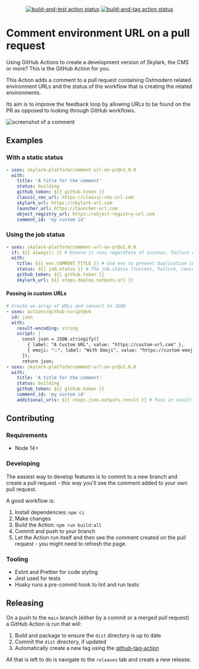 <p align="center">
  <a href="https://github.com/skylark-platform/comment-url-on-pr/actions/workflows/all_build-and-test.yml"><img alt="build-and-test action status" src="https://github.com/skylark-platform/comment-url-on-pr/actions/workflows/all_build-and-test.yml/badge.svg"></a>
  <a href="https://github.com/skylark-platform/comment-url-on-pr/actions/workflows/main_build-and-tag.yml"><img alt="build-and-tag action status" src="https://github.com/skylark-platform/comment-url-on-pr/actions/workflows/main_build-and-tag.yml/badge.svg"></a>
</p>

# Comment environment URL on a pull request

Using GitHub Actions to create a development version of Skylark, the CMS or more? This is the GitHub Action for you.

This Action adds a comment to a pull request containing Ostmodern related environment URLs and the status of the workflow that is creating the related environments.

Its aim is to improve the feedback loop by allowing URLs to be found on the PR as opposed to looking through GitHub workflows.

![screenshot of a comment](https://user-images.githubusercontent.com/17385115/130422773-16195b94-1360-4edc-99a9-91399c1e4f9b.png)

## Examples

### With a static status

```yaml
- uses: skylark-platform/comment-url-on-pr@v1.0.0
  with:
    title: 'A title for the comment'
    status: building
    github_token: ${{ github.token }}
    classic_cms_url: https://classic-cms-url.com
    skylark_url: https://skylark-url.com
    launcher_url: https://launcher-url.com
    object_registry_url: https://object-registry-url.com
    comment_id: 'my custom id'
```

### Using the job status

```yaml
- uses: skylark-platform/comment-url-on-pr@v1.0.0
  if: ${{ always() }} # Ensure it runs regardless of success, failure or cancel
  with:
    title: ${{ env.COMMENT_TITLE }} # Use env to prevent duplication in the same workflow
    status: ${{ job.status }} # The job.status (success, failure, cancelled) are valid
    github_token: ${{ github.token }}
    skylark_url: ${{ steps.deploy.outputs.url }}
```

#### Passing in custom URLs
```yaml
# Create an array of URLs and convert to JSON
- uses: actions/github-script@v6
  id: json
  with:
    result-encoding: string
    script: |
      const json = JSON.stringify([
        { label: "A Custom URL", value: "https://custom-url.com" },
        { emoji: "💥", label: "With Emoji", value: "https://custom-emoji-url.com" }
      ]);
      return json;
- uses: skylark-platform/comment-url-on-pr@v1.0.0
  with:
    title: 'A title for the comment'
    status: building
    github_token: ${{ github.token }}
    comment_id: 'my custom id'
    additional_urls: ${{ steps.json.outputs.result }} # Pass in result of previous step
```

## Contributing

### Requirements

- Node 14+

### Developing

The easiest way to develop features is to commit to a new branch and create a pull request - this way you'll see the comment added to your own pull request.

A good workflow is:

1. Install dependencies: `npm ci`
2. Make changes
3. Build the Action: `npm run build:all`
4. Commit and push to your branch
5. Let the Action run itself and then see the comment created on the pull request - you might need to refresh the page.

### Tooling

- Eslint and Prettier for code styling
- Jest used for tests
- Husky runs a pre-commit hook to lint and run tests

## Releasing

On a push to the `main` branch (either by a commit or a merged pull request) a GitHub Action is run that will:

1. Build and package to ensure the `dist` directory is up to date
2. Commit the `dist` directory, if updated
3. Automatically create a new tag using the [github-tag-action](https://github.com/anothrNick/github-tag-action/releases)

All that is left to do is navigate to the `releases` tab and create a new release.

